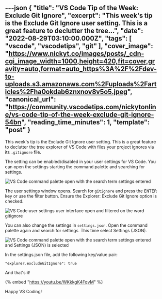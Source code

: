 ---json
{
  "title": "VS Code Tip of the Week: Exclude Git Ignore",
  "excerpt": "This week's tip is the Exclude Git Ignore user setting. This is a great feature to declutter the tree...",
  "date": "2022-08-29T03:10:00.000Z",
  "tags": [
    "vscode",
    "vscodetips",
    "git"
  ],
  "cover_image": "https://www.nickyt.co/images/posts/_cdn-cgi_image_width=1000,height=420,fit=cover,gravity=auto,format=auto_https%3A%2F%2Fdev-to-uploads.s3.amazonaws.com%2Fuploads%2Farticles%2Fha0okdab6znxnov8v5o5.jpeg",
  "canonical_url": "https://community.vscodetips.com/nickytonline/vs-code-tip-of-the-week-exclude-git-ignore-54bn",
  "reading_time_minutes": 1,
  "template": "post"
}
---

This week's tip is the Exclude Git Ignore user setting. This is a great feature to declutter the tree explorer of VS Code with files your project ignores via its `.gitignore` file.

The setting can be enabled/disabled in your user settings for VS Code. You can open the settings starting the command palette and searching for settings.

![VS Code command palette open with the search term settings entered](https://www.nickyt.co/images/posts/_uploads_articles_joetfhq6eij4ikvh0jjv.png)

The user settings window opens. Search for `gitignore` and press the <kbd>ENTER</kbd> key or use the filter button. Ensure the Explorer: Exclude Git Ignore option is checked.

![VS Code user settings user interface open and filtered on the word gitignore](https://www.nickyt.co/images/posts/_uploads_articles_cdmc4fiaxbnpyyclmize.png)
 
You can also change the settings in `settings.json`. Open the command palette again and search for settings. This time select Settings (JSON).

![VS Code command palette open with the search term settings entered and Settings (JSON) is selected](https://www.nickyt.co/images/posts/_uploads_articles_i4stn97fb36eqvheamry.png)
 
In the settings.json file, add the following key/value pair:

`"explorer.excludeGitIgnore": true`

And that's it!

{% embed "https://youtu.be/WKkkgK4FqvM" %}

Happy VS Coding!
